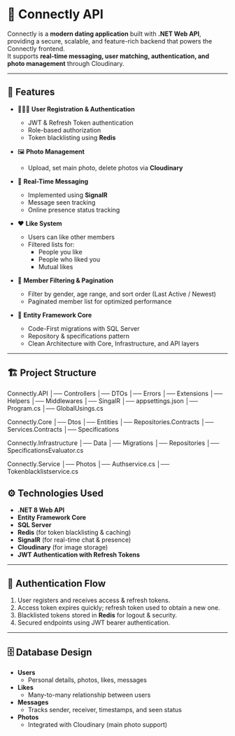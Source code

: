 # 💞 Connectly API

Connectly is a **modern dating application** built with **.NET Web API**, providing a secure, scalable, and feature-rich backend that powers the Connectly frontend.  
It supports **real-time messaging, user matching, authentication, and photo management** through Cloudinary.

---

## 🚀 Features

- 🧑‍🤝‍🧑 **User Registration & Authentication**
  - JWT & Refresh Token authentication
  - Role-based authorization
  - Token blacklisting using **Redis**

- 🖼️ **Photo Management**
  - Upload, set main photo, delete photos via **Cloudinary**

- 💬 **Real-Time Messaging**
  - Implemented using **SignalR**
  - Message seen tracking
  - Online presence status tracking

- ❤️ **Like System**
  - Users can like other members
  - Filtered lists for:
    - People you like
    - People who liked you
    - Mutual likes

- 🔎 **Member Filtering & Pagination**
  - Filter by gender, age range, and sort order (Last Active / Newest)
  - Paginated member list for optimized performance

- 🧱 **Entity Framework Core**
  - Code-First migrations with SQL Server
  - Repository & specifications pattern
  - Clean Architecture with Core, Infrastructure, and API layers

---
## 🏗️ Project Structure
Connectly.API
│── Controllers
│── DTOs
│── Errors
│── Extensions
│── Helpers
│── Middlewares
│── SingalR
│── appsettings.json
│── Program.cs
│── GlobalUsings.cs

Connectly.Core
│── Dtos
│── Entities
│── Repositories.Contracts
│── Services.Contracts
│── Specifications

Connectly.Infrastructure
│── Data
│── Migrations
│── Repositories
│── SpecificationsEvaluator.cs

Connectly.Service
│── Photos
│── Authservice.cs
│── Tokenblacklistservice.cs

## ⚙️ Technologies Used

- **.NET 8 Web API**
- **Entity Framework Core**
- **SQL Server**
- **Redis** (for token blacklisting & caching)
- **SignalR** (for real-time chat & presence)
- **Cloudinary** (for image storage)
- **JWT Authentication with Refresh Tokens**

---

## 🔐 Authentication Flow

1. User registers and receives access & refresh tokens.
2. Access token expires quickly; refresh token used to obtain a new one.
3. Blacklisted tokens stored in **Redis** for logout & security.
4. Secured endpoints using JWT bearer authentication.

---

## 🗄️ Database Design

- **Users**
  - Personal details, photos, likes, messages
- **Likes**
  - Many-to-many relationship between users
- **Messages**
  - Tracks sender, receiver, timestamps, and seen status
- **Photos**
  - Integrated with Cloudinary (main photo support)

